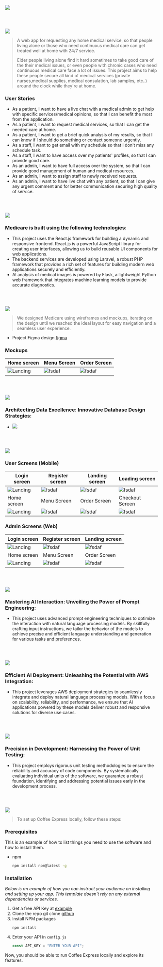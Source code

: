 <img src="./readme/title1.svg"/>

<br><br>

<!-- project philosophy -->
<img src="./readme/title2.svg"/>

> A web app for requesting any home medical service, so that people living alone or those who need continuous medical care can get treated well at home with 24/7 service.
>
> Elder people living alone find it hard sometimes to take good care of the their medical issues, or even people with chronic cases who need continuous medical care face a lot of issues. This project aims to help these people secure all kind of medical services (private nurses,medical supplies, medical consulation, lab samples, etc..) around the clock while they're at home.

### User Stories

- As a patient, I want to have a live chat with a medical admin to get help with specific services/medical opinions, so that I can benefit the most from the application.
- As a patient, I want to request medical services, so that I can get the needed care at home.
- As a patient, I want to get a brief quick analysis of my results, so that I can know if I should do something or contact someone urgently.
- As a staff, I want to get email with my schedule so that I don't miss any schedule task.
- As a staff, I want to have access over my patients' profiles, so that I can provide good care.
- As an admin, I want to have full access over the system, so that I can provide good management of human and medical resources.
- As an admin, I want to assign staff to newly received requests.
- As an admin, I want to have live chat with any patient, so that I can give any urgent comment and for better communication securing high quality of service.

<br><br>

<!-- Tech stack -->
<img src="./readme/title3.svg"/>

### Medicare is built using the following technologies:

- This project uses the React.js framework for building a dynamic and responsive frontend. React.js is a powerful JavaScript library for creating user interfaces, allowing us to build reusable UI components for web applications.
- The backend services are developed using Laravel, a robust PHP framework that provides a rich set of features for building modern web applications securely and efficiently.
- AI analysis of medical images is powered by Flask, a lightweight Python web framework that integrates machine learning models to provide accurate diagnostics.

<br><br>

<!-- UI UX -->
<img src="./readme/title4.svg"/>

> We designed Medicare using wireframes and mockups, iterating on the design until we reached the ideal layout for easy navigation and a seamless user experience.

- Project Figma design [figma](https://www.figma.com/design/g6qblgpjeJHnLPb3eqQ4LB/Untitled?node-id=129-180&t=QndoqJuSN1t2Hus4-0)

### Mockups

| Home screen                             | Menu Screen                           | Order Screen                          |
| --------------------------------------- | ------------------------------------- | ------------------------------------- |
| ![Landing](./readme/demo/1440x1024.png) | ![fsdaf](./readme/demo/1440x1024.png) | ![fsdaf](./readme/demo/1440x1024.png) |

<br><br>

<!-- Database Design -->
<img src="./readme/title5.svg"/>

### Architecting Data Excellence: Innovative Database Design Strategies:

- <img src="./ERDiagram.PNG"/>

<br><br>

<!-- Implementation -->
<img src="./readme/title6.svg"/>

### User Screens (Mobile)

| Login screen                              | Register screen                         | Landing screen                          | Loading screen                          |
| ----------------------------------------- | --------------------------------------- | --------------------------------------- | --------------------------------------- |
| ![Landing](https://placehold.co/900x1600) | ![fsdaf](https://placehold.co/900x1600) | ![fsdaf](https://placehold.co/900x1600) | ![fsdaf](https://placehold.co/900x1600) |
| Home screen                               | Menu Screen                             | Order Screen                            | Checkout Screen                         |
| ![Landing](https://placehold.co/900x1600) | ![fsdaf](https://placehold.co/900x1600) | ![fsdaf](https://placehold.co/900x1600) | ![fsdaf](https://placehold.co/900x1600) |

### Admin Screens (Web)

| Login screen                            | Register screen                       | Landing screen                        |
| --------------------------------------- | ------------------------------------- | ------------------------------------- |
| ![Landing](./readme/demo/1440x1024.png) | ![fsdaf](./readme/demo/1440x1024.png) | ![fsdaf](./readme/demo/1440x1024.png) |
| Home screen                             | Menu Screen                           | Order Screen                          |
| ![Landing](./readme/demo/1440x1024.png) | ![fsdaf](./readme/demo/1440x1024.png) | ![fsdaf](./readme/demo/1440x1024.png) |

<br><br>

<!-- Prompt Engineering -->
<img src="./readme/title7.svg"/>

### Mastering AI Interaction: Unveiling the Power of Prompt Engineering:

- This project uses advanced prompt engineering techniques to optimize the interaction with natural language processing models. By skillfully crafting input instructions, we tailor the behavior of the models to achieve precise and efficient language understanding and generation for various tasks and preferences.

<br><br>

<!-- AWS Deployment -->
<img src="./readme/title8.svg"/>

### Efficient AI Deployment: Unleashing the Potential with AWS Integration:

- This project leverages AWS deployment strategies to seamlessly integrate and deploy natural language processing models. With a focus on scalability, reliability, and performance, we ensure that AI applications powered by these models deliver robust and responsive solutions for diverse use cases.

<br><br>

<!-- Unit Testing -->
<img src="./readme/title9.svg"/>

### Precision in Development: Harnessing the Power of Unit Testing:

- This project employs rigorous unit testing methodologies to ensure the reliability and accuracy of code components. By systematically evaluating individual units of the software, we guarantee a robust foundation, identifying and addressing potential issues early in the development process.

<br><br>

<!-- How to run -->
<img src="./readme/title10.svg"/>

> To set up Coffee Express locally, follow these steps:

### Prerequisites

This is an example of how to list things you need to use the software and how to install them.

- npm
  ```sh
  npm install npm@latest -g
  ```

### Installation

_Below is an example of how you can instruct your audience on installing and setting up your app. This template doesn't rely on any external dependencies or services._

1. Get a free API Key at [example](https://example.com)
2. Clone the repo
   git clone [github](https://github.com/your_username_/Project-Name.git)
3. Install NPM packages
   ```sh
   npm install
   ```
4. Enter your API in `config.js`
   ```js
   const API_KEY = "ENTER YOUR API";
   ```

Now, you should be able to run Coffee Express locally and explore its features.
